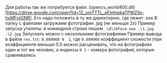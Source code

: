 Для работы так же потребуется файл: (opencv_world400.dll)[https://drive.google.com/open?id=12_omTTTL_pFmhwkaTPWZ9x-hsMFvtGNR]. Его надо положить в ту же директорию, где лежит .exe
В папку с файлами загружаем фотографии .jpg (не меньше 2х)
Пример запуска утилиты: в командной строке пишем `.\dlibFace.exe .\1.jpg .\2.jpg`
Запускать можно с несколькими фотографиями
Пример вывода в файле `res.txt`: `0.689968 0  1`, где `0.689968` коэффициент схожести (при коэффициенте меньше 0.5 можно расценивать, что на фотографиях один и тот же человек, а индексы `0 1` - номера фотографий, которые сравнивались 
